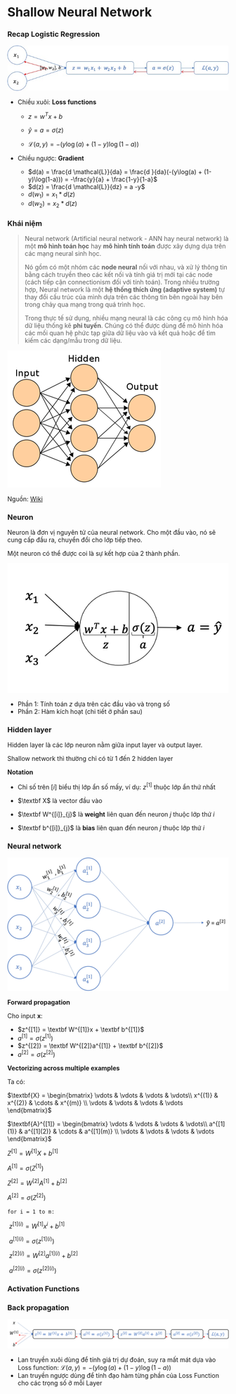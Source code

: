 # Shallow Neural Network

### Recap **Logistic Regression** 

![logistic-regession-chain](images/logistic-regession-chain.jpg)

- Chiều xuôi:  **Loss functions**

  - $z = w^{T}x + b$


  - $\hat{y} = a = \sigma(z)$


  - $\mathscr{L}(a, y) = -(y\log(a) + (1-y)\log(1-a))$

- Chiều ngược: **Gradient**
  - $d(a) = \frac{d \mathcal{L}}{da} = \frac{d }{da}(-(y\log(a) + (1-y)\log(1-a))) = -\frac{y}{a} + \frac{1-y}{1-a}$
  - $d(z) = \frac{d \mathcal{L}}{dz} = a -y$
  - $d(w_1) = x_1 * d(z)$
  - $d(w_2) = x_2 * d(z)$



### **Khái niệm**

> Neural network  (Artificial neural network - ANN hay neural network) là một **mô hình toán học** hay **mô hình tính toán** được xây dựng dựa trên các mạng neural sinh học. 
>
> Nó gồm có một nhóm các **node neural** nối với nhau, và xử lý thông tin bằng cách truyền theo các kết nối và tính giá trị mới tại các node (cách tiếp cận connectionism đối với tính toán). Trong nhiều trường hợp, Neural network là một **hệ thống thích ứng (adaptive system)** tự thay đổi cấu trúc của mình dựa trên các thông tin bên ngoài hay bên trong chảy qua mạng trong quá trình học.
>
> Trong thực tế sử dụng, nhiều mạng neural là các công cụ mô hình hóa dữ liệu thống kê **phi tuyến**. Chúng có thể được dùng để mô hình hóa các mối quan hệ phức tạp giữa dữ liệu vào và kết quả hoặc để tìm kiếm các dạng/mẫu trong dữ liệu.

![artificial_neural_network.svg](images/artificial_neural_network.svg.png)

Nguồn: [Wiki](https://vi.wikipedia.org/wiki/M%E1%BA%A1ng_th%E1%BA%A7n_kinh_nh%C3%A2n_t%E1%BA%A1o)



### Neuron

Neuron là đơn vị nguyên tử của neural network. Cho một đầu vào, nó sẽ cung cấp đầu ra, chuyển đổi cho lớp tiếp theo.

Một neuron có thể được coi là sự kết hợp của 2 thành phần.

![node-of-neural-network](images/node-of-neural-network.png)

- Phần 1: Tính toán $z$ dựa trên các đầu vào và trọng số
- Phần 2: Hàm kích hoạt (chi tiết ở phần sau)



### Hidden layer

Hidden layer là các lớp neuron nằm giữa input layer và output layer.

Shallow network thì thường chỉ có từ 1 đến 2 hidden layer

**Notation**

- Chỉ số trên $[i]$ biểu thị lớp ẩn số mấy, ví dụ: $z^{[1]}$ thuộc lớp ẩn thứ nhất

- $\textbf X$ là vector đầu vào

- $\textbf W^{[i]}_{j}$ là **weight** liên quan đến neuron $j$ thuộc lớp thứ $i$

- $\textbf b^{[i]}_{j}$ là **bias** liên quan đến neuron $j$ thuộc lớp thứ $i$

  

### Neural network

![basic-neural-network-with-weight](images/basic-neural-network-with-weight.jpg)



**Forward propagation**

Cho input **x**: 

- $z^{[1]} = \textbf W^{[1]}x + \textbf b^{[1]}$
- $a^{[1]} = \sigma(z^{[1]})$
- $z^{[2]} = \textbf W^{[2]}a^{[1]} + \textbf b^{[2]}$
- $a^{[2]} = \sigma(z^{[2]})$



**Vectorizing across multiple examples**

Ta có: 

$\textbf{X} = \begin{bmatrix}
\vdots  & \vdots  & \vdots & \vdots\\
 x^{(1)} & x^{(2)} & \cdots   & x^{(m)} \\
 \vdots & \vdots & \vdots & \vdots
\end{bmatrix}$

$\textbf{A}^{[1]} = \begin{bmatrix}
\vdots  & \vdots  & \vdots & \vdots\\
 a^{[1](1)} & a^{[1](2)} & \cdots   & a^{[1](m)} \\
 \vdots & \vdots & \vdots & \vdots
\end{bmatrix}$



$Z^{[1]} = W^{[1]}X + b^{[1]}$

$A^{[1]} = \sigma(Z^{[1]})$

$Z^{[2]} = W^{[2]}A^{[1]} + b^{[2]}$

$A^{[2]} = \sigma(Z^{[2]})$



`for i = 1 to m:`

​		$z^{[1](i)} = W^{[1]}x^{i} + b^{[1]}$

​		$a^{[1](i)} = \sigma(z^{[1](i)})$

​		$z^{[2](i)} = W^{[2]}a^{[1](i)} + b^{[2]}$

​		$a^{[2](i)} = \sigma(z^{[2](i)})$



### Activation Functions







### Back propagation

![chain-neural-network](images/chain-neural-network.jpg)

- Lan truyền xuôi dùng để tính giá trị dự đoán, suy ra mất mát dựa vào Loss function: $\mathscr{L}(a, y) = -(y\log(a) + (1-y)\log(1-a))$
- Lan truyền ngược dùng để tính đạo hàm từng phần của Loss Function cho các trọng số ở mỗi Layer





